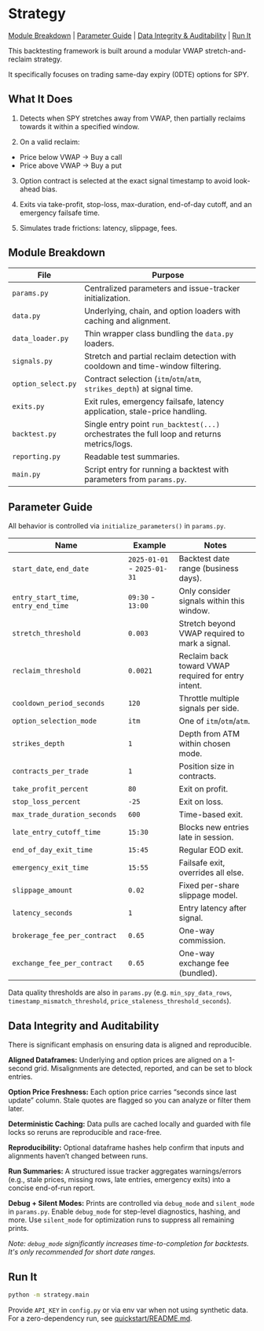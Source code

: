 # Strategy

[Module Breakdown](#module-breakdown) | [Parameter Guide](#parameter-guide) | [Data Integrity & Auditability](#data-integrity-and-auditability) | [Run It](#run-it)

This backtesting framework is built around a modular VWAP stretch-and-reclaim strategy.

It specifically focuses on trading same-day expiry (0DTE) options for SPY.

## What It Does

1. Detects when SPY stretches away from VWAP, then partially reclaims towards it within a specified window.

2. On a valid reclaim:

- Price below VWAP → Buy a call
- Price above VWAP → Buy a put

3. Option contract is selected at the exact signal timestamp to avoid look-ahead bias.

4. Exits via take-profit, stop-loss, max-duration, end-of-day cutoff, and an emergency failsafe time.

5. Simulates trade frictions: latency, slippage, fees.


## Module Breakdown

| File | Purpose |
|---|---|
| `params.py` | Centralized parameters and issue-tracker initialization. |
| `data.py` | Underlying, chain, and option loaders with caching and alignment. |
| `data_loader.py` | Thin wrapper class bundling the `data.py` loaders. |
| `signals.py` | Stretch and partial reclaim detection with cooldown and time-window filtering. |
| `option_select.py` | Contract selection (`itm`/`otm`/`atm`, `strikes_depth`) at signal time. |
| `exits.py` | Exit rules, emergency failsafe, latency application, stale-price handling. |
| `backtest.py` | Single entry point `run_backtest(...)` orchestrates the full loop and returns metrics/logs. |
| `reporting.py` | Readable test summaries. |
| `main.py` | Script entry for running a backtest with parameters from `params.py`. |


## Parameter Guide

All behavior is controlled via `initialize_parameters()` in `params.py`.

| Name | Example | Notes |
|---|---|---|
| `start_date`, `end_date` | `2025-01-01` - `2025-01-31` | Backtest date range (business days). |
| `entry_start_time`, `entry_end_time` | `09:30` - `13:00` | Only consider signals within this window. |
| `stretch_threshold` | `0.003` | Stretch beyond VWAP required to mark a signal. |
| `reclaim_threshold` | `0.0021` | Reclaim back toward VWAP required for entry intent. |
| `cooldown_period_seconds` | `120` | Throttle multiple signals per side. |
| `option_selection_mode` | `itm` | One of `itm`/`otm`/`atm`. |
| `strikes_depth` | `1` | Depth from ATM within chosen mode. |
| `contracts_per_trade` | `1` | Position size in contracts. |
| `take_profit_percent` | `80` | Exit on profit. |
| `stop_loss_percent` | `-25` | Exit on loss. |
| `max_trade_duration_seconds` | `600` | Time-based exit. |
| `late_entry_cutoff_time` | `15:30` | Blocks new entries late in session. |
| `end_of_day_exit_time` | `15:45` | Regular EOD exit. |
| `emergency_exit_time` | `15:55` | Failsafe exit, overrides all else. |
| `slippage_amount` | `0.02` | Fixed per-share slippage model. |
| `latency_seconds` | `1` | Entry latency after signal. |
| `brokerage_fee_per_contract` | `0.65` | One-way commission. |
| `exchange_fee_per_contract` | `0.65` | One-way exchange fee (bundled). |

Data quality thresholds are also in `params.py` (e.g. `min_spy_data_rows`, `timestamp_mismatch_threshold`, `price_staleness_threshold_seconds`).


## Data Integrity and Auditability

There is significant emphasis on ensuring data is aligned and reproducible.

**Aligned Dataframes:** Underlying and option prices are aligned on a 1-second grid. Misalignments are detected, reported, and can be set to block entries.

**Option Price Freshness:** Each option price carries “seconds since last update” column. Stale quotes are flagged so you can analyze or filter them later.

**Deterministic Caching:** Data pulls are cached locally and guarded with file locks so reruns are reproducible and race-free.

**Reproducibility:** Optional dataframe hashes help confirm that inputs and alignments haven’t changed between runs.

**Run Summaries:** A structured issue tracker aggregates warnings/errors (e.g., stale prices, missing rows, late entries, emergency exits) into a concise end-of-run report.

**Debug + Silent Modes:** Prints are controlled via `debug_mode` and `silent_mode` in `params.py`. Enable `debug_mode` for step-level diagnostics, hashing, and more. Use `silent_mode` for optimization runs to suppress all remaining prints.

*Note: `debug_mode` significantly increases time-to-completion for backtests. It's only recommended for short date ranges.*


## Run It

```bash
python -m strategy.main
```

Provide `API_KEY` in `config.py` or via env var when not using synthetic data. For a zero-dependency run, see [quickstart/README.md](../quickstart/).
